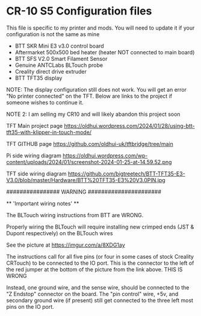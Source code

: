 # CR-10 S5 Configuration files

This file is specific to my printer and mods.  You will need to update it if your configuration is not the same as mine

- BTT SKR Mini E3 v3.0 control board
- Aftermarket 500x500 bed heater (heater NOT connected to main board)
- BTT SFS V2.0 Smart Filament Sensor
- Genuine ANTCLabs BLTouch probe
- Creality direct drive extruder
- BTT TFT35 display

NOTE:  The display configuration still does not work.  You will get an error "No printer connected" on the TFT.  Below are links to the project if someone wishes to continue it.

NOTE 2:  I am selling my CR10 and will likely abandon this project soon

TFT Main project page https://oldhui.wordpress.com/2024/01/28/using-btt-tft35-with-klipper-in-touch-mode/

TFT GITHUB page https://github.com/oldhui-uk/tftbridge/tree/main

Pi side wiring diagram https://oldhui.wordpress.com/wp-content/uploads/2024/01/screenshot-2024-01-25-at-14.59.52.png

TFT side wiring diagram https://github.com/bigtreetech/BTT-TFT35-E3-V3.0/blob/master/Hardware/BTT%20TFT35-E3%20V3.0PIN.jpg



################   WARNING ######################

** 'Important wiring notes' **

The BLTouch wiring instructions from BTT are WRONG.

Properly wiring the BLTouch will require installing new crimped ends (JST & Dupont respectively) on the BLTouch wires

See the picture at https://imgur.com/a/8XDG1ay

The instructions call for all five pins (or four in some cases of stock Creality CRTouch) to be connected to the IO port.  This is the connector to the left of the red jumper at the bottom of the picture from the link above.   THIS IS WRONG

Instead, one ground wire, and the sense wire, should be connected to the "Z Endstop" connector on the board.  The "pin control" wire, +5v, and secondary ground wire (if present) still get connected to the three left most pins on the IO port.
